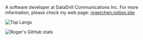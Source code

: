 A software developer at DataDrill Communications Inc. For more information, please check my web page: [rogerchen.notion.site](https://rogerchen.notion.site)

![Top Langs](https://github-readme-stats.vercel.app/api/top-langs/?username=roger-mengqiu-chen&hide=html,css&layout=compact)

![Roger's GitHub stats](https://github-readme-stats.vercel.app/api?username=roger-mengqiu-chen&show_icons=true&theme=transparent&hide_rank=true)

